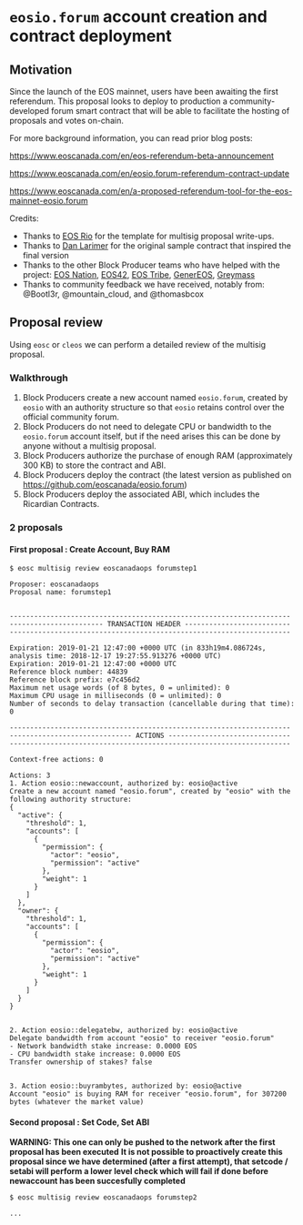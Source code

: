 # `eosio.forum` account creation and contract deployment

## Motivation

Since the launch of the EOS mainnet, users have been awaiting the first referendum. This proposal looks to deploy to production a community-developed forum smart contract that will be able to facilitate the hosting of proposals and votes on-chain.

For more background information, you can read prior blog posts:

https://www.eoscanada.com/en/eos-referendum-beta-announcement

https://www.eoscanada.com/en/eosio.forum-referendum-contract-update

https://www.eoscanada.com/en/a-proposed-referendum-tool-for-the-eos-mainnet-eosio.forum

Credits:
- Thanks to [EOS Rio](https://web.eosrio.io/) for the template for multisig proposal write-ups.
- Thanks to [Dan Larimer](https://github.com/bytemaster) for the original sample contract that inspired the final version
- Thanks to the other Block Producer teams who have helped with the project: [EOS Nation](https://www.eosnation.io/), [EOS42](https://eos42.io/), [EOS Tribe](https://eostribe.io/), [GenerEOS](https://www.genereos.io/), [Greymass](https://greymass.com/)
- Thanks to community feedback we have received, notably from: @Bootl3r, @mountain_cloud, and @thomasbcox

## Proposal review

Using `eosc` or `cleos` we can perform a detailed review of the multisig proposal.

### Walkthrough

1. Block Producers create a new account named `eosio.forum`, created by `eosio` with an authority structure so that `eosio` retains control over the official community forum.
2. Block Producers do not need to delegate CPU or bandwidth to the `eosio.forum` account itself, but if the need arises this can be done by anyone without a multisig proposal.
3. Block Producers authorize the purchase of enough RAM (approximately 300 KB) to store the contract and ABI.
4. Block Producers deploy the contract (the latest version as published on https://github.com/eoscanada/eosio.forum)
5. Block Producers deploy the associated ABI, which includes the Ricardian Contracts.


### 2 proposals

#### First proposal : Create Account, Buy RAM

```
$ eosc multisig review eoscanadaops forumstep1

Proposer: eoscanadaops
Proposal name: forumstep1


---------------------------------------------------------------------
----------------------- TRANSACTION HEADER --------------------------
---------------------------------------------------------------------

Expiration: 2019-01-21 12:47:00 +0000 UTC (in 833h19m4.086724s, analysis time: 2018-12-17 19:27:55.913276 +0000 UTC)
Expiration: 2019-01-21 12:47:00 +0000 UTC
Reference block number: 44839
Reference block prefix: e7c456d2
Maximum net usage words (of 8 bytes, 0 = unlimited): 0
Maximum CPU usage in milliseconds (0 = unlimited): 0
Number of seconds to delay transaction (cancellable during that time): 0

---------------------------------------------------------------------
------------------------------ ACTIONS ------------------------------
---------------------------------------------------------------------

Context-free actions: 0

Actions: 3
1. Action eosio::newaccount, authorized by: eosio@active
Create a new account named "eosio.forum", created by "eosio" with the following authority structure:
{
  "active": {
    "threshold": 1,
    "accounts": [
      {
        "permission": {
          "actor": "eosio",
          "permission": "active"
        },
        "weight": 1
      }
    ]
  },
  "owner": {
    "threshold": 1,
    "accounts": [
      {
        "permission": {
          "actor": "eosio",
          "permission": "active"
        },
        "weight": 1
      }
    ]
  }
}


2. Action eosio::delegatebw, authorized by: eosio@active
Delegate bandwidth from account "eosio" to receiver "eosio.forum"
- Network bandwidth stake increase: 0.0000 EOS
- CPU bandwidth stake increase: 0.0000 EOS
Transfer ownership of stakes? false


3. Action eosio::buyrambytes, authorized by: eosio@active
Account "eosio" is buying RAM for receiver "eosio.forum", for 307200 bytes (whatever the market value)
```

#### Second proposal : Set Code, Set ABI

**WARNING: This one can only be pushed to the network after the first proposal has been executed**
**It is not possible to proactively create this proposal since we have determined (after a first attempt), that setcode / setabi will perform a lower level check which will fail if done before newaccount has been succesfully completed**

```
$ eosc multisig review eoscanadaops forumstep2

...
```
